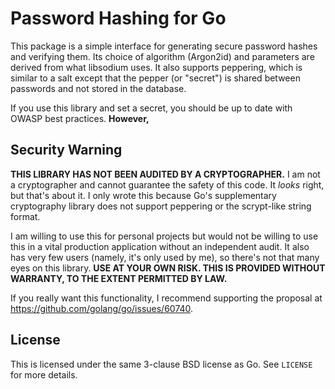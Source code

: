 # Password Hashing for Go

This package is a simple interface for generating secure password hashes and
verifying them. Its choice of algorithm (Argon2id) and parameters are derived
from what libsodium uses. It also supports peppering, which is similar to a salt
except that the pepper (or "secret") is shared between passwords and not stored
in the database.

If you use this library and set a secret, you should be up to date with OWASP
best practices. **However,**

## Security Warning

**THIS LIBRARY HAS NOT BEEN AUDITED BY A CRYPTOGRAPHER.** I am not a
cryptographer and cannot guarantee the safety of this code. It _looks_ right,
but that's about it. I only wrote this because Go's supplementary cryptography
library does not support peppering or the scrypt-like string format.

I am willing to use this for personal projects but would not be willing to use
this in a vital production application without an independent audit. It also has
very few users (namely, it's only used by me), so there's not that many eyes on
this library. **USE AT YOUR OWN RISK. THIS IS PROVIDED WITHOUT WARRANTY, TO THE
EXTENT PERMITTED BY LAW.**

If you really want this functionality, I recommend supporting the proposal at
https://github.com/golang/go/issues/60740.

## License

This is licensed under the same 3-clause BSD license as Go. See `LICENSE` for
more details.
